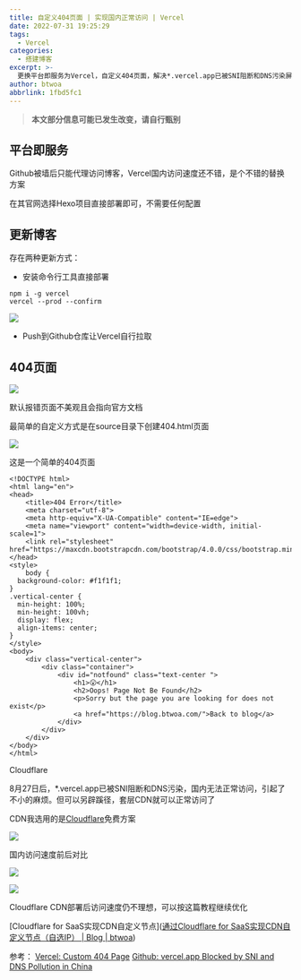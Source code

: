 ```yaml
---
title: 自定义404页面 | 实现国内正常访问 | Vercel
date: 2022-07-31 19:25:29
tags:
  - Vercel
categories:
  - 搭建博客
excerpt: >-
  更换平台即服务为Vercel，自定义404页面，解决*.vercel.app已被SNI阻断和DNS污染屏蔽问题
author: btwoa
abbrlink: 1fbd5fc1
---
```


> **本文部分信息可能已发生改变，请自行甄别**

## 平台即服务

Github被墙后只能代理访问博客，Vercel国内访问速度还不错，是个不错的替换方案

在其官网选择Hexo项目直接部署即可，不需要任何配置

## 更新博客

存在两种更新方式：

- 安装命令行工具直接部署

```
npm i -g vercel
vercel --prod --confirm
```

![](https://ovo.btwoa.com/img/webp/202208091754042.webp)

- Push到Github仓库让Vercel自行拉取

## 404页面

![](https://ovo.btwoa.com/img/webp/202209040853888.webp)

默认报错页面不美观且会指向官方文档

最简单的自定义方式是在source目录下创建404.html页面

![](https://ovo.btwoa.com/img/webp/202208091758554.webp)

这是一个简单的404页面

```
<!DOCTYPE html>
<html lang="en">
<head>
	<title>404 Error</title>
	<meta charset="utf-8">
	<meta http-equiv="X-UA-Compatible" content="IE=edge">
	<meta name="viewport" content="width=device-width, initial-scale=1">
	<link rel="stylesheet" href="https://maxcdn.bootstrapcdn.com/bootstrap/4.0.0/css/bootstrap.min.css">
</head>
<style>
	body {
  background-color: #f1f1f1;
}
.vertical-center {
  min-height: 100%;
  min-height: 100vh;
  display: flex;
  align-items: center;
}
</style>
<body>
	<div class="vertical-center">
		<div class="container">
			<div id="notfound" class="text-center ">
				<h1>😮</h1>
				<h2>Oops! Page Not Be Found</h2>
				<p>Sorry but the page you are looking for does not exist</p>
				<a href="https://blog.btwoa.com/">Back to blog</a>
			</div>
		</div>
	</div>
</body>
</html>
```

Cloudflare

8月27日后，\*.vercel.app已被SNI阻断和DNS污染，国内无法正常访问，引起了不小的麻烦。但可以另辟蹊径，套层CDN就可以正常访问了

CDN我选用的是[Cloudflare](cloudflare.com)免费方案

![](https://ovo.btwoa.com/img/webp/202209041150263.webp)

国内访问速度前后对比

![](https://ovo.btwoa.com/img/webp/202209040910218.webp)

![](https://ovo.btwoa.com/img/webp/202209040911311.webp)

Cloudflare CDN部署后访问速度仍不理想，可以按这篇教程继续优化

[Cloudflare for SaaS实现CDN自定义节点]([通过Cloudflare for SaaS实现CDN自定义节点（自选IP） | Blog | btwoa](https://blog.btwoa.com/d04c383b))

参考：
[Vercel: Custom 404 Page](https://vercel.com/guides/custom-404-page#what-if-i-need-to-name-my-404-file-something-different)
[Github: vercel.app Blocked by SNI and DNS Pollution in China](https://github.com/vercel/community/discussions/803)